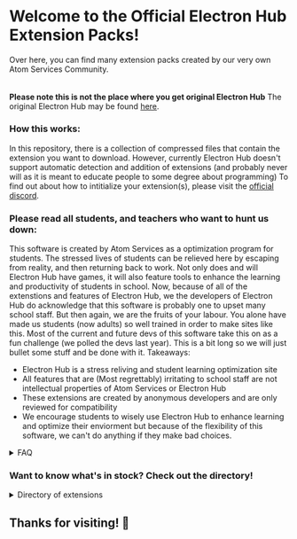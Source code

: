 # Welcome to the Official Electron Hub Extension Packs!
Over here, you can find many extension packs created by our very own Atom Services Community.
######
__Please note this is not the place where you get original Electron Hub__
The original Electron Hub may be found [here](https://1drv.ms/f/s!Ak_DKkD4pwhubcVxI5lnMdzeaP4?e=WfbX0X).

### How this works:
In this repository, there is a collection of compressed files that contain the extension you want to download. 
However, currently Electron Hub doesn't support automatic detection and addition of extensions 
(and probably never will as it is meant to educate people to some degree about programming)
To find out about how to intitialize your extension(s), please visit the [official discord](https://discord.gg/RFWJZJUJFf).

### Please read all students, and teachers who want to hunt us down:
This software is created by Atom Services as a optimization program for students. The stressed lives of students can be relieved here by escaping from reality,
and then returning back to work. Not only does and will Electron Hub have games, it will also feature tools to enhance the learning and productivity of students in school.
Now, because of all of the extenstions and features of Electron Hub, we the developers of Electron Hub do acknowledge that this software is probably one to upset many school staff.
But then again, we are the fruits of your labour. You alone have made us students (now adults) so well trained in order to make sites like this. Most of the current and future
devs of this software take this on as a fun challenge (we polled the devs last year). This is a bit long so we will just bullet some stuff and be done with it.
Takeaways:

- Electron Hub is a stress reliving and student learning optimization site
- All features that are (Most regrettably) irritating to school staff are not intellectual properties of Atom Services or Electron Hub
- These extensions are created by anonymous developers and are only reviewed for compatibility
- We encourage students to wisely use Electron Hub to enhance learning and optimize their enviorment but because of the flexibility of this software, we can't do anything if they make bad choices.
<details>
  <summary>FAQ</summary>
  <details>
    <summary>Why aren't we removing unhelpful extensions?</summary>
    It is because we want Electron Hub to be customizable to each and every person's needs. Each person has different needs in order to enhance themselves,
    and we don't want anyone to have stagnent potential.
  </details>
  If you have any more questions, please fill out this [form](https://forms.office.com/Pages/ResponsePage.aspx?id=DQSIkWdsW0yxEjajBLZtrQAAAAAAAAAAAAO__oK0bI1UMDZQOU80TUQwMVlTOFRQT1I2QzBKRDdMTi4u)
</details>

### Want to know what's in stock? Check out the directory!

<details>
  <summary>Directory of extensions</summary>

  
  - Atom AnyView - Apps
    


</details>

## Thanks for visiting! 👋
